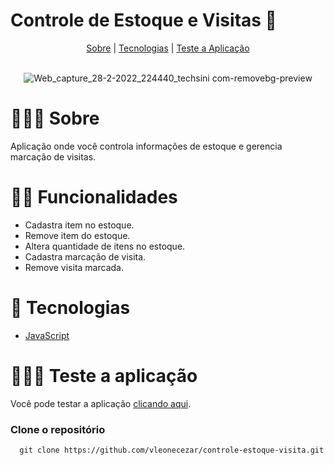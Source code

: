 # Controle de Estoque e Visitas 🧰

<div align="center">
  <a href="#-sobre">Sobre</a> | <a href="#-tecnologias">Tecnologias</a> | <a href="#-teste-a-aplicação">Teste a Aplicação</a> 
</div>
<br>

<div align="center">
  
![Web_capture_28-2-2022_224440_techsini com-removebg-preview](https://user-images.githubusercontent.com/76831929/156089188-1848ae46-28d5-4bc9-8143-f14e1ffd4fec.png)

</div>

# 👨🏻‍🏫 Sobre
Aplicação onde você controla informações de estoque e gerencia marcação de visitas.

# 🤳🏻 Funcionalidades

- Cadastra item no estoque.
- Remove item do estoque.
- Altera quantidade de itens no estoque.
- Cadastra marcação de visita.
- Remove visita marcada.

# 🚀 Tecnologias

- <a href="https://www.w3schools.com/js/default.asp" target="_blank">JavaScript</a> <br>

# 👨🏻‍💻 Teste a aplicação
Você pode testar a aplicação <a href="https://vleonecezar.github.io/controle-estoque-visita/" target="_blank">clicando aqui</a>. <br>

  ### Clone o repositório
```
  git clone https://github.com/vleonecezar/controle-estoque-visita.git
```
